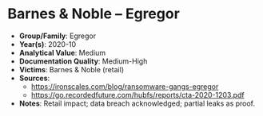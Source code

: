 # Barnes & Noble – Egregor
- **Group/Family**: Egregor
- **Year(s)**: 2020-10
- **Analytical Value**: Medium
- **Documentation Quality**: Medium-High
- **Victims**: Barnes & Noble (retail)
- **Sources**:
  - https://ironscales.com/blog/ransomware-gangs-egregor
  - https://go.recordedfuture.com/hubfs/reports/cta-2020-1203.pdf
- **Notes**: Retail impact; data breach acknowledged; partial leaks as proof.
